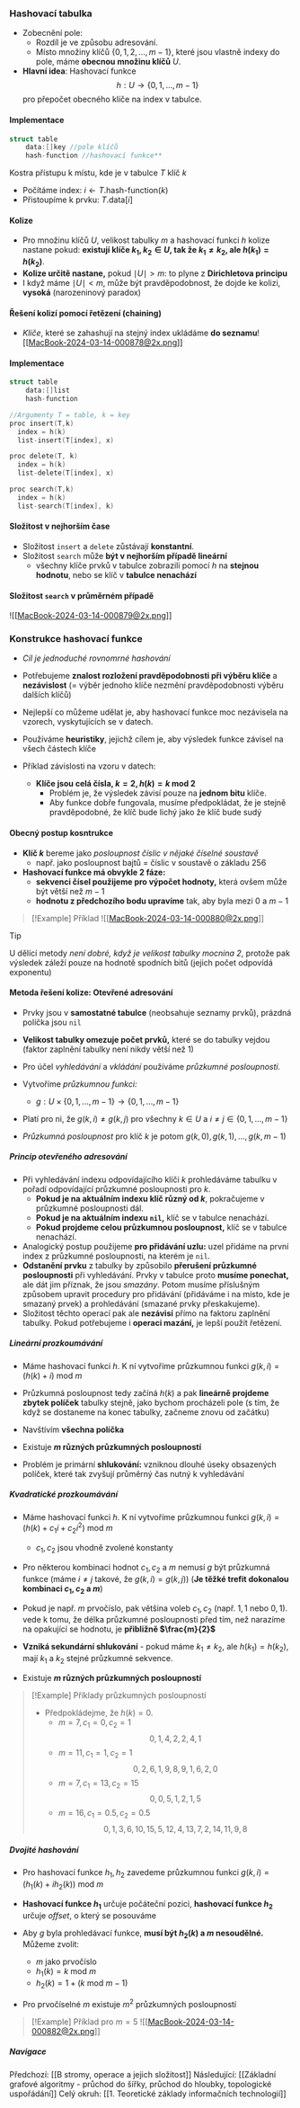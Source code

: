 ### Hashovací tabulka
- Zobecnění pole: 
	- Rozdíl je ve způsobu adresování. 
	- Místo množiny klíčů $\{ 0, 1, 2, ..., m-1\}$, které jsou vlastně indexy do pole, máme **obecnou množinu klíčů** $U$.
- **Hlavní idea**: Hashovací funkce $$h: U \rightarrow \{0, 1, ..., m-1\}$$ pro přepočet obecného klíče na index v tabulce.

#### Implementace
```C
struct table
	data:[]key //pole klíčů
	hash-function //hashovací funkce**
```

Kostra přístupu k místu, kde je v tabulce $T$ klíč $k$
- Počítáme index: $i \leftarrow T.\text{hash-function}(k)$
- Přistoupíme k prvku: $T.\text{data}[i]$

#### Kolize
- Pro množinu klíčů $U$, velikost tabulky $m$ a hashovací funkci $h$ kolize nastane pokud: **existují klíče $k_{1}, k_{2} \in U,$ tak že $k_{1} \neq k_{2},$ ale $h(k_{1}) = h(k_{2})$**.
- **Kolize určitě nastane,** pokud $\mid U \mid > m$: to plyne z **Dirichletova principu**
- I když máme $\mid U \mid < m,$ může být pravděpodobnost, že dojde ke kolizi, **vysoká** (narozeninový paradox)

#### Řešení kolizí pomocí řetězení (chaining)
- *Klíče*, které se zahashují na stejný index ukládáme **do seznamu**![[MacBook-2024-03-14-000878@2x.png]]
#### Implementace
```C
struct table
	data:[]list 
	hash-function
```
```C
//Argumenty T = table, k = key
proc insert(T,k)
  index = h(k)
  list-insert(T[index], x)
```
```C
proc delete(T, k)
  index = h(k)
  list-delete(T[index], x)
```
```C
proc search(T,k)
  index = h(k)
  list-search(T[index], k)
```

#### Složitost v nejhorším čase
- Složitost `insert` a `delete` zůstávají **konstantní**.
- Složitost `search` může **být v nejhorším případě lineární** 
	- všechny klíče prvků v tabulce zobrazili pomocí $h$ na **stejnou hodnotu**, nebo se klíč v **tabulce nenachází**

#### Složitost `search` v průměrném případě
![[MacBook-2024-03-14-000879@2x.png]]

### Konstrukce hashovací funkce
- *Cíl je jednoduché rovnomrné hashování*
- Potřebujeme **znalost rozložení pravděpodobnosti při výběru klíče** a **nezávislost** (= výběr jednoho klíče nezmění pravděpodobnosti výběru dalších klíčů)
- Nejlepší co můžeme udělat je, aby hashovací funkce moc nezávisela na vzorech, vyskytujících se v datech.
- Používáme **heuristiky**, jejichž cílem je, aby výsledek funkce závisel na všech částech klíče

- Příklad závislosti na vzoru v datech:
	- **Klíče jsou celá čísla, $k = 2, h(k) = k \text{ mod } 2$**
		- Problém je, že výsledek závisí pouze na **jednom bitu** klíče.
		- Aby funkce dobře fungovala, musíme předpokládat, že je stejně pravděpodobné, že klíč bude lichý jako že klíč bude sudý

#### Obecný postup kosntrukce
- **Klíč $k$** bereme jako *posloupnost číslic v nějaké číselné soustavě* 
	- např. jako posloupnost bajtů = číslic v soustavě o základu $256$
- **Hashovací funkce má obvykle $2$ fáze:**
	- **sekvenci čísel použijeme pro výpočet hodnoty,** která ovšem může být větší než $m-1$
	- **hodnotu z předchozího bodu upravíme** tak, aby byla mezi $0$ a $m-1$

>[!Example] Příklad
>![[MacBook-2024-03-14-000880@2x.png]]

>[!Tip]
>U dělící metody *není dobré, když je velikost tabulky mocnina $2$*, protože pak výsledek záleží pouze na hodnotě spodních bitů (jejich počet odpovídá exponentu)

#### Metoda řešení kolize: Otevřené adresování
- Prvky jsou v **samostatné tabulce** (neobsahuje seznamy prvků), prázdná políčka jsou `nil`
- **Velikost tabulky omezuje počet prvků,** které se do tabulky vejdou (faktor zaplnění tabulky není nikdy větší než $1$)

- Pro účel *vyhledávání* a *vkládání* používáme *průzkumné posloupnosti.*
- Vytvoříme *průzkumnou funkci:*
	- $g: U \times \{0, 1, ..., m-1\} \rightarrow \{0, 1, ..., m-1\}$
- Platí pro ni, že $g(k, i) \neq g(k, j) \text{ pro všechny } k \in U \text{ a } i \neq j \in \{0, 1, ..., m-1\}$
- *Průzkumná posloupnost* pro klíč $k$ je potom $g(k,0), g(k,1), ..., g(k, m-1)$

##### Princip otevřeného adresování
- Při vyhledávání indexu odpovídajícího klíči $k$ prohledáváme tabulku v pořadí odpovídající průzkumné posloupnosti pro $k$.
	- **Pokud je na aktuálním indexu klíč různý od $k$**, pokračujeme v průzkumné posloupnosti dál.
	- **Pokud je na aktuálním indexu `nil`,** klíč se v tabulce nenachází.
	- **Pokud projdeme celou průzkumnou posloupnost,** klíč se v tabulce nenachází.
- Analogický postup použijeme **pro přidávání uzlu:** uzel přidáme na první index z průzkumné posloupnosti, na kterém je `nil`.
- **Odstanění prvku** z tabulky by způsobilo **přerušení průzkumné posloupnosti** při vyhledávání. Prvky v tabulce proto **musíme ponechat,** ale dát jim příznak, že jsou *smazány*. Potom musíme příslušným způsobem upravit procedury pro přidávání (přidáváme i na místo, kde je smazaný prvek) a prohledávání (smazané prvky přeskakujeme).
- Složitost těchto operací pak ale **nezávisí** přímo na faktoru zaplnění tabulky. Pokud potřebujeme i **operaci mazání,** je lepší použít řetězení.

##### Lineární prozkoumávání
- Máme hashovací funkci $h$. K ní vytvoříme průzkumnou funkci $g(k,i) = (h(k) + i) \text{ mod } m$
- Průzkumná posloupnost tedy začíná $h(k)$ a pak **lineárně projdeme zbytek políček** tabulky stejně, jako bychom procházeli pole (s tím, že když se dostaneme na konec tabulky, začneme znovu od začátku)

- Navštívím **všechna políčka**
- Existuje **$m$ různých průzkumných posloupností**
- Problém je primární **shlukování:** vzniknou dlouhé úseky obsazených políček, které tak zvyšují průměrný čas nutný k vyhledávání

##### Kvadratické prozkoumávání
- Máme hashovací funkci $h$. K ní vytvoříme průzkumnou funkci $g(k, i) = (h(k) + c_{1}i + c_{2}i^{2}) \text{ mod } m$
	- $c_{1}, c_{2}$ jsou vhodně zvolené konstanty

- Pro některou kombinaci hodnot $c_{1}, c_{2}$ a $m$ nemusí $g$ být průzkumná funkce (máme $i \neq j$ takové, že $g(k,i) = g(k,j))$ (**Je těžké trefit dokonalou kombinaci $c_{1}, c_{2}$ a $m$**)
- Pokud je např. $m$ prvočíslo, pak většina voleb $c_{1}, c_{2}$ (např. $1,1$ nebo $0,1$). vede k tomu, že délka průzkumné posloupnosti před tím, než narazíme na opakující se hodnotu, je **přibližně $\frac{m}{2}$**

- **Vzniká sekundární shlukování** - pokud máme $k_{1} \neq k_{2}$, ale $h(k_{1}) = h(k_{2})$, mají $k_{1}$ a $k_{2}$ stejné průzkumné sekvence.
- Existuje **$m$ různých průzkumných posloupností**
>[!Example] Příklady průzkumných posloupností
>- Předpokládejme, že $h(k) = 0$.
>	- $m = 7,c_{1} = 0,c_{2}=1$ $$0,1,4,2,2,4,1$$
>	- $m=11,c_{1}=1,c_{2}=1$ $$0,2,6,1,9,8,9,1,6,2,0$$
>	- $m=7,c_{1}=13,c_{2}=15$ $$0,0,5,1,2,1,5$$
>	- $m=16,c_{1}=0.5,c_{2}=0.5$ $$0,1,3,6,10,15,5,12,4,13,7,2,14,11,9,8$$


##### Dvojité hashování
- Pro hashovací funkce $h_{1}, h_{2}$ zavedeme průzkumnou funkci $g(k, i) = (h_{1}(k) + ih_{2}(k)) \text{ mod } m$
- **Hashovací funkce $h_{1}$** určuje počáteční pozici, **hashovací funkce $h_{2}$** určuje *offset*, o který se posouváme

- Aby $g$ byla prohledávací funkce, **musí být $h_{2}(k)$ a $m$ nesoudělné.** Můžeme zvolit:
	- $m$ jako prvočíslo
	- $h_{1}(k) = k \text{ mod } m$
	- $h_{2}(k) = 1 + (k \text{ mod } m-1)$
- Pro prvočíselné $m$ existuje $m^{2}$ průzkumných posloupností
>[!Example] Příklad pro $m=5$
>![[MacBook-2024-03-14-000882@2x.png]]

##### Navigace
Předchozí:  [[B stromy, operace a jejich složitost]]
Následující: [[Základní grafové algoritmy - průchod do šířky, průchod do hloubky, topologické uspořádání]]
Celý okruh: [[1. Teoretické základy informačních technologií]]